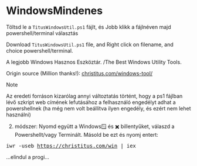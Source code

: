 # WindowsMindenes
Töltsd le a <code>TitusWindowsUtil.ps1</code> fájlt, és Jobb klikk a fájlnéven majd powershell/terminal választás

Download <code>TitusWindowsUtil.ps1</code> file, and Right click on filename, and choice powershell/terminal.

A legjobb Windows Hasznos Eszköztár. /The Best Windows Utility Tools.  

Origin source (Million thanks!): <a href="https://christitus.com/windows-tool/" target="_blank">christitus.com/windows-tool/</a>

Note

Az eredeti forráson kizarólag annyi változtatás történt, hogy a ps1 fájlban lévő szkript web címének lefutásához a felhasználó engedélyt adhat a powershellnek (ha még nem volt beállítva ilyen engedély, és ezért nem lehet használni)

2. módszer:
   Nyomd együtt a Windows🪟 és ✖️ billentyűket, válaszd a Powershellt/vagy Terminált.
   Másold be ezt és nyomj entert:
   
  <tt> iwr -useb https://christitus.com/win | iex </tt>
  
  ...elindul a progi...
   

